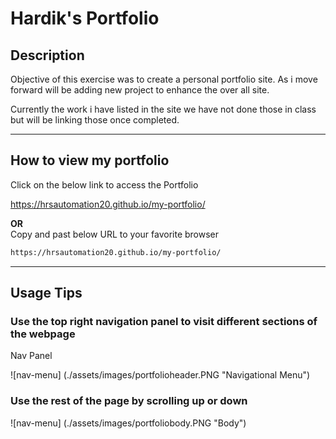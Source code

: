 # Hardik's Portfolio

## Description

Objective of this exercise was to create a personal portfolio site. As i move forward will be adding new project to enhance the over all site.

Currently the work i have listed in the site we have not done those in class but will be linking those once completed.

---

## How to view my portfolio

Click on the below link to access the Portfolio

https://hrsautomation20.github.io/my-portfolio/

<b>OR</b><br> Copy and past below URL to your favorite browser

```html
https://hrsautomation20.github.io/my-portfolio/
```

---

## Usage Tips

### Use the top right navigation panel to visit different sections of the webpage

Nav Panel

![nav-menu] (./assets/images/portfolioheader.PNG "Navigational Menu")

### Use the rest of the page by scrolling up or down

![nav-menu] (./assets/images/portfoliobody.PNG "Body")
